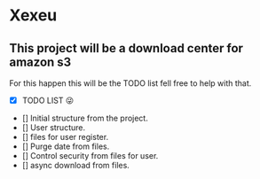 # Xexeu

## This project will be a download center for amazon s3
For this happen this will be the TODO list fell free to help with that.

- [x] TODO LIST :stuck_out_tongue_winking_eye:
- [] Initial structure from the project.
- [] User structure.
- [] files for user register.
- [] Purge date from files.
- [] Control security from files for user.
- [] async download from files.